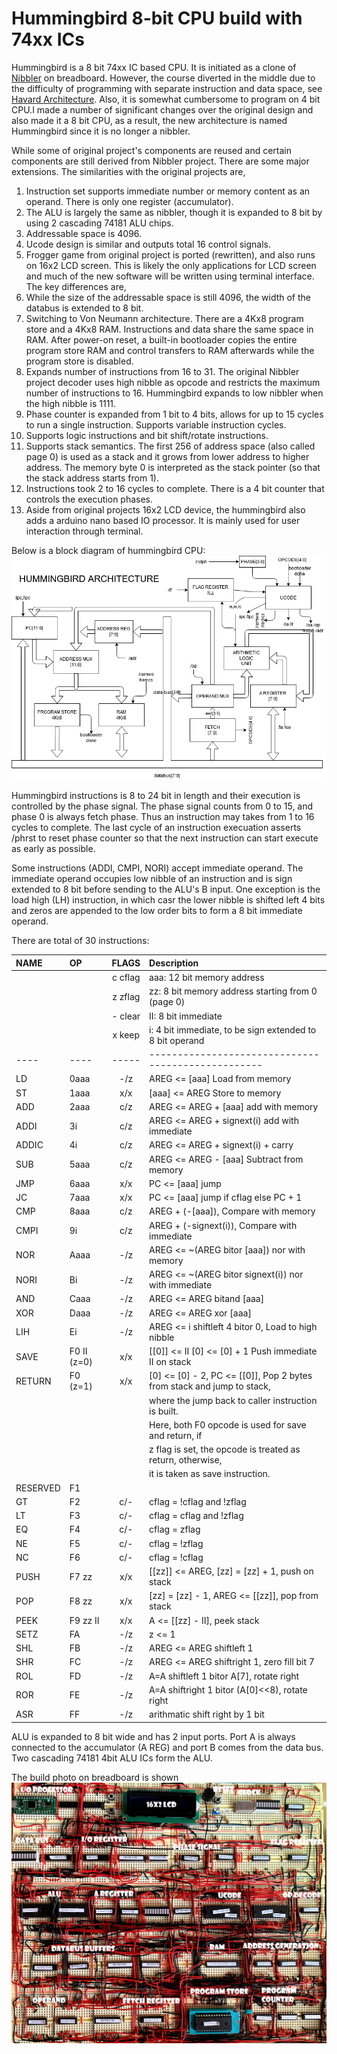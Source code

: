 # Hummingbird 8-bit CPU build with 74xx ICs

Hummingbird is a 8 bit 74xx IC based CPU. It is initiated as a clone of
[Nibbler](https://www.bigmessowires.com/nibbler/) on breadboard.
However, the course diverted in the middle due to the difficulty of programming
with separate instruction and data space, see [Havard Architecture](http://www.differencebetween.net/technology/difference-between-von-neumann-and-harvard-architecture/). Also, it is somewhat cumbersome to program on 4 bit CPU.I made a number of significant changes over the original
design and also made it a 8 bit CPU, as a result, the new architecture is named Hummingbird since it is no longer a nibbler.

While some of original project's components are reused and certain components are still derived from Nibbler project.
There are some major extensions. The similarities with the original projects are,
1. Instruction set supports immediate number or memory content as an operand. There is only one register (accumulator).
2. The ALU is largely the same as nibbler, though it is expanded to 8 bit by using 2 cascading 74181 ALU chips.
3. Addressable space is 4096.
4. Ucode design is similar and outputs total 16 control signals.
5. Frogger game from original project is ported (rewritten), and also runs on 16x2 LCD screen. This is likely the only applications for LCD screen and much
   of the new software will be written using terminal interface.
The key differences are,
1. While the size of the addressable space is still 4096, the width of the databus is extended to 8 bit.
2. Switching to Von Neumann architecture. There are a 4Kx8 program store and a 4Kx8 RAM.
   Instructions and data share the same space in RAM. After power-on reset, a built-in bootloader copies the entire
   program store RAM and control transfers to RAM afterwards while the program store is disabled.
3. Expands number of instructions from 16 to 31. The original Nibbler project decoder uses high nibble
   as opcode and restricts the maximum number of instructions to 16. Hummingbird expands to low nibbler when the high nibble
   is 1111.
4. Phase counter is expanded from 1 bit to 4 bits, allows for up to 15 cycles
   to run a single instruction. Supports variable instruction cycles.
5. Supports logic instructions and bit shift/rotate instructions.
6. Supports stack semantics. The first 256 of address space (also called page 0) is used as a stack and it grows from lower address to higher address.
   The memory byte 0 is interpreted as the stack pointer (so that the stack address starts from 1).
7. Instructions took 2 to 16 cycles to complete. There is a 4 bit counter that controls the execution phases.
8. Aside from original projects 16x2 LCD device, the hummingbird also adds a arduino nano based IO processor. It is mainly used for
   user interaction through terminal.

Below is a block diagram of hummingbird CPU: ![Architecture](/doc/Hummingbird.png)

Hummingbird instructions is 8 to 24 bit in length and their execution is
controlled by the phase signal. The phase signal counts from 0 to 15, and
phase 0 is always fetch phase. Thus an
instruction may takes from 1 to 16 cycles to complete. The last cycle of
an instruction execuation asserts /phrst to reset phase counter so that the next
instruction can start execute as early as possible.

Some instructions (ADDI, CMPI, NORI) accept immediate operand. The immediate
operand occupies low nibble of an instruction and is sign extended to 8 bit
before sending to the ALU's B input. One exception is the load high (LH) instruction, 
in which casr the
lower nibble is shifted left 4 bits and zeros are appended to the low order
bits to form a 8 bit immediate operand.

There are total of 30 instructions:

| NAME | OP   | FLAGS | Description                                        |
| :--  | :--  |  :-:  | :--                                                |
|      |      |c cflag| aaa: 12 bit memory address                         |
|      |      |z zflag| zz: 8 bit memory address starting from 0 (page 0)  |
|      |      |- clear| II: 8 bit immediate                                |
|      |      |x keep | i: 4 bit immediate, to be sign extended to 8 bit operand | 
| ---- | ---- | ----- | -------------------------------------------------- |
| LD   | 0aaa |  -/z  | AREG  <= [aaa] Load from memory                    |
| ST   | 1aaa |  x/x  | [aaa] <= AREG  Store to memory                     |
| ADD  | 2aaa |  c/z  | AREG  <= AREG + [aaa] add with memory              |
| ADDI | 3i   |  c/z  | AREG  <= AREG + signext(i) add with immediate      |
| ADDIC| 4i   |  c/z  | AREG  <= AREG + signext(i) + carry                 |
| SUB  | 5aaa |  c/z  | AREG  <= AREG - [aaa] Subtract from memory         |
| JMP  | 6aaa |  x/x  | PC    <= [aaa] jump                                |
| JC   | 7aaa |  x/x  | PC    <= [aaa] jump if cflag else PC + 1           |
| CMP  | 8aaa |  c/z  | AREG + (-[aaa]), Compare with memory               |
| CMPI | 9i   |  c/z  | AREG + (-signext(i)), Compare with immediate       |
| NOR  | Aaaa |  -/z  | AREG  <= ~(AREG bitor [aaa]) nor with memory       |
| NORI | Bi   |  -/z  | AREG  <= ~(AREG bitor signext(i)) nor with immediate |
| AND  | Caaa |  -/z  | AREG  <= AREG bitand [aaa]                         |
| XOR  | Daaa |  -/z  | AREG  <= AREG xor [aaa]                            |
| LIH  | Ei   |  -/z  | AREG  <= i shiftleft 4 bitor 0, Load to high nibble |
| SAVE | F0 II (z=0) |  x/x  | [[0]] <= II [0] <= [0] + 1 Push immediate II on stack |
| RETURN | F0 (z=1) |  x/x  | [0] <= [0] - 2, PC <= [[0]], Pop 2 bytes from stack and jump to stack, |
|      |      |       | where the jump back to caller instruction is built. |
|      |      |       | Here, both F0 opcode is used for save and return, if |
|      |      |       | z flag is set, the opcode is treated as return, otherwise, |
|      |      |       | it is taken as save instruction.                   |
| RESERVED | F1 |     |                                                    |
| GT   | F2   |  c/-  | cflag = !cflag and !zflag                          |
| LT   | F3   |  c/-  | cflag = cflag and !zflag                           |
| EQ   | F4   |  c/-  | cflag = zflag                                      |
| NE   | F5   |  c/-  | cflag = !zflag                                     |
| NC   | F6   |  c/-  | cflag = !cflag                                     |
| PUSH | F7 zz|  x/x  | [[zz]] <= AREG, [zz] = [zz] + 1, push on stack     |
| POP  | F8 zz|  x/x  | [zz] = [zz] - 1, AREG <= [[zz]], pop from stack    |
| PEEK | F9 zz II|  x/x  | A <= [[zz] - II], peek stack                    |
| SETZ | FA   |  -/z  | z <= 1                                             |
| SHL  | FB   |  -/z  | AREG <= AREG shiftleft 1                           |
| SHR  | FC   |  -/z  | AREG <= AREG shiftright 1, zero fill bit 7         |
| ROL  | FD   |  -/z  | A=A shiftleft 1 bitor A[7], rotate right           |
| ROR  | FE   |  -/z  | A=A shiftright 1 bitor (A[0]<<8), rotate right     |
| ASR  | FF   |  -/z  | arithmatic shift right by 1 bit                    |

ALU is expanded to 8 bit wide and has 2 input ports. Port A is always
connected to the accumulator (A REG) and port B comes from the data bus.
Two cascading 74181 4bit ALU ICs form the ALU.

The build photo on breadboard is shown ![here](doc/hummingbird-breadboard.jpg)
